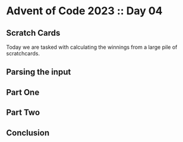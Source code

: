 # Advent of Code 2023 :: Day 04

## Scratch Cards

Today we are tasked with calculating the winnings from a large pile of scratchcards.

## Parsing the input


## Part One


## Part Two


## Conclusion

